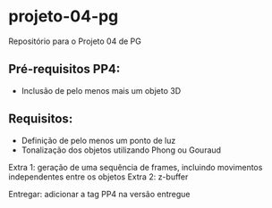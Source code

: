 # projeto-04-pg
Repositório para o Projeto 04 de PG

## Pré-requisitos PP4:
- Inclusão de pelo menos mais um objeto 3D

## Requisitos:
- Definição de pelo menos um ponto de luz
- Tonalização dos objetos utilizando Phong ou Gouraud

Extra 1: geração de uma sequência de frames, incluindo movimentos independentes entre os objetos
Extra 2: z-buffer


Entregar: adicionar a tag PP4 na versão entregue
